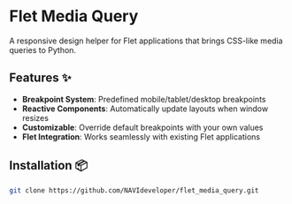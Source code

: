# Flet Media Query
A responsive design helper for Flet applications that brings CSS-like media queries to Python.

## Features ✨

- **Breakpoint System**: Predefined mobile/tablet/desktop breakpoints
- **Reactive Components**: Automatically update layouts when window resizes
- **Customizable**: Override default breakpoints with your own values
- **Flet Integration**: Works seamlessly with existing Flet applications

## Installation 📦
```bash
git clone https://github.com/NAVIdeveloper/flet_media_query.git
